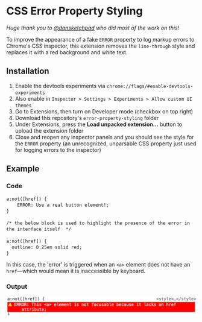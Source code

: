 # CSS Error Property Styling

*Huge thank you to [@dansketchpad](https://twitter.com/dansketchpad) who did most of the work on this!*

To improve the appearance of a fake `ERROR` property to log markup errors to Chrome's CSS inspector, this extension removes the `line-through` style and replaces it with a red background and white text.

## Installation

1. Enable the devtools experiments via `chrome://flags/#enable-devtools-experiments`
2. Also enable in `Inspector > Settings > Experiments > Allow custom UI themes`
3. Go to Extensions, then turn on Developer mode (checkbox on top right)
4. Download this repository's `error-property-styling` folder
5. Under Extensions, press the **Load unpacked extension...** button to upload the extension folder
6. Close and reopen any inspector panels and you should see the style for the `ERROR` property (an unrecognized, unparsable CSS property just used for logging errors to the inspector)

## Example

### Code

```
a:not([href]) {
    ERROR: Use a real button element!;
}

/* the below block is used to highlight the presence of the error in the interface itself  */

a:not([href]) {
  outline: 0.25em solid red;
}
```

In this case, the 'error' is triggered when an `<a>` element does not have an `href`—which would mean it is inaccessible by keyboard.

### Output

![The declaration in the CSS inspector, with the standard line-through removed and the red background style in its place](https://raw.githubusercontent.com/Heydon/css-error-property-style/master/error_href.png)

